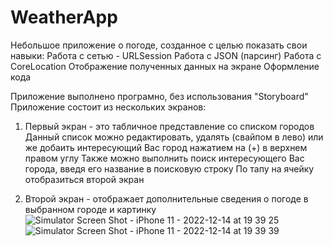 # WeatherApp

Небольшое приложение о погоде, созданное с целью показать свои навыки:
Работа с сетью - URLSession
Работа с JSON (парсинг)
Работа с CoreLocation
Отображение полученных данных на экране
Оформление кода

Приложение выполнено програмно, без использования "Storyboard"
Приложение состоит из нескольких экранов:
  1. Первый экран - это табличное представление со списком городов
  Данный список можно редактировать, удалять (свайпом в лево) или же добаить интересующий Вас город нажатием на (+) в верхнем правом углу
  Также можно выполнить поиск интересующего Вас города, введя его название в поисковую строку
  По тапу на ячейку отобразиться второй экран
  
  2. Второй экран - отображает дополнительные сведения о погоде в выбранном городе и картинку
![Simulator Screen Shot - iPhone 11 - 2022-12-14 at 19 39 25](https://user-images.githubusercontent.com/100678259/207658153-c2db3884-e5fd-48ce-8bf5-86e8494d8006.png)
![Simulator Screen Shot - iPhone 11 - 2022-12-14 at 19 39 39](https://user-images.githubusercontent.com/100678259/207663233-94325f6c-b76d-41ee-98ff-411515e9f897.png)
